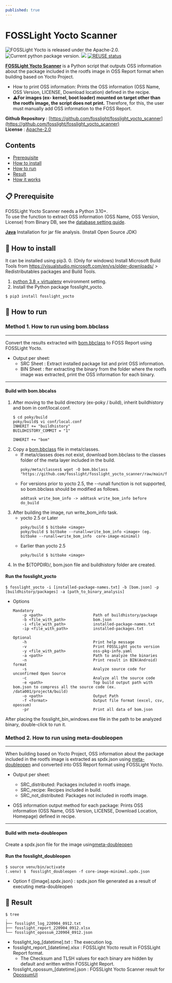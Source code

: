 ```yaml
---
published: true
---
```

# FOSSLight Yocto Scanner

<img src="https://img.shields.io/pypi/l/fosslight_yocto" alt="FOSSLight Yocto is released under the Apache-2.0." /> <img src="https://img.shields.io/pypi/v/fosslight_yocto" alt="Current python package version." /> <img src="https://img.shields.io/pypi/pyversions/fosslight_yocto" /> [![REUSE status](https://api.reuse.software/badge/github.com/fosslight/fosslight_yocto_scanner)](https://api.reuse.software/info/github.com/fosslight/fosslight_yocto_scanner)

[**FOSSLight Yocto Scanner**](https://github.com/fosslight/fosslight_yocto_scanner) is a Python script that outputs OSS information about the package included in the rootfs image in OSS Report format when building based on Yocto Project.
- How to print OSS information: Prints the OSS information (OSS Name, OSS Version, LICENSE, Download location) defined in the recipe.
- ⚠️**For images (ex- kernel, boot loader) mounted on target other than the rootfs image, the script does not print.** Therefore, for this, the user must manually add OSS information to the FOSS Report.  
   
**Github Repository** : [https://github.com/fosslight/fosslight_yocto_scanner](https://github.com/fosslight/fosslight_yocto_scanner)    
**License** : [Apache-2.0](https://github.com/fosslight/fosslight_yocto_scanner/blob/main/LICENSE)

## Contents
- [Prerequisite](#-prerequisite)
- [How to install](#-how-to-install)
- [How to run](#-how-to-run)
- [Result](#-result)
- [How it works](#-how-it-works)


## 📋 Prerequisite
FOSSLight Yocto Scanner needs a Python 3.10+.    
To use the function to extract OSS information (OSS Name, OSS Version, License) from Binary DB, see the [database setting guide](etc/binary_db.md).

[**Java**](https://openjdk.java.net/) Installation for jar file analysis. (Install Open Source JDK)     

## 🎉 How to install
It can be installed using pip3. 
0. (Only for windows) Install Microsoft Build Tools from https://visualstudio.microsoft.com/en/vs/older-downloads/ > Redistributables packages and Build Tools.
1. [python 3.8 + virtualenv](etc/guide_virtualenv.md) environment setting.
2. Install the Python package fosslight_yocto.
```
$ pip3 install fosslight_yocto
```

## 🚀 How to run
### Method 1. How to run using bom.bbclass

---
Convert the results extracted with [bom.bbclass](https://github.com/fosslight/fosslight_yocto_scanner/blob/main/files_for_preparation/bom.bbclass) to FOSS Report using FOSSLight Yocto.
- Output per sheet:
    - SRC Sheet : Extract installed package list and print OSS information.
    - BIN Sheet : fter extracting the binary from the folder where the rootfs image was extracted, print the OSS information for each binary.

---

#### Build with bom.bbcalss
1. After moving to the build directory (ex-poky / build), inherit buildhistory and bom in conf/local.conf.
    ```
    $ cd poky/build
    poky/build$ vi conf/local.conf
    INHERIT += "buildhistory"
    BUILDHISTORY_COMMIT = "1"
    
    INHERIT += "bom"
    ```
2. Copy a [bom.bbclass](https://github.com/fosslight/fosslight_yocto_scanner/blob/main/files_for_preparation/bom.bbclass) file in meta/classes.
    - If meta/classes does not exist, download bom.bbclass to the classes folder of the meta layer included in the build.
        ```
        poky/meta/classes$ wget -O bom.bbclass "https://github.com/fosslight/fosslight_yocto_scanner/raw/main/files_for_preparation/bom.bbclass"
        ```
    - For versions prior to yocto 2.5, the --runall function is not supported, so bom.bbclass should be modified as follows.
        ```
        addtask write_bom_info -> addtask write_bom_info before do_build
        ```
3. After building the image, run write_bom_info task.
    - yocto 2.5 or Later 
        ```
        poky/build $ bitbake <image>
        poky/build $ bitbake --runall=write_bom_info <image> (eg. bitbake --runall=write_bom_info  core-image-minimal)
        ```
    - Earlier than yocto 2.5
        ```
        poky/build $ bitbake <image>
        ```
4. In the ${TOPDIR}/, bom.json file and buildhistory folder are created.

#### Run the fosslight_yocto
```
$ fosslight_yocto -i [installed-package-names.txt] -b [bom.json] -p [buildhistory/packages] -a [path_to_binary_analysis]
```

- Options
    ```
    Mandatory
        -p <path>                      Path of buildhistory/package
        -b <file_with_path>            bom.json
        -i <file_with_path>            installed-package-names.txt
        -ip <file_with_path>           installed-packages.txt

    Optional
        -h                             Print help message
        -v                             Print FOSSLight yocto version
        -y <file_with_path>            oss-pkg-info.yaml
        -a <path>                      Path to analyze the binaries
        -n                             Print result in BIN(Android) format        
        -s                             Analyze source code for unconfirmed Open Source
        -c                             Analyze all the source code
        -e <path>                      Top build output path with bom.json to compress all the source code (ex. /data001/projectA/build)
        -o <path>                      Output Path
        -f <format>                    Output file format (excel, csv, opossum)
        -pr                            Print all data of bom.json
    ``` 
After placing the fosslight_bin_windows.exe file in the path to be analyzed binary, double-click to run it.

### Method 2. How to run using meta-doubleopen

---
When building based on Yocto Project, OSS information about the package included in the rootfs image is extracted as spdx.json using [meta-doubleopen](https://github.com/doubleopen-project/meta-doubleopen) and converted into OSS Report format using FOSSLight Yocto.
- Output per sheet:
    - SRC_distributed: Packages included in rootfs image.
    - SRC_recipe: Recipes included in build.
    - SRC_not_distributed: Packages not included in rootfs image.

- OSS information output method for each package: Prints OSS information (OSS Name, OSS Version, LICENSE, Download Location, Homepage) defined in recipe.

---

#### Build with meta-doubleopen
Create a spdx.json file for the image using[meta-doubleopen](https://github.com/doubleopen-project/meta-doubleopen)


#### Run the fosslight_doubleopen
```
$ source venv/bin/activate
(.venv) $  fosslight_doubleopen -f core-image-minimal.spdx.json
```

- Option f {[image].spdx.json} : spdx.json file generated as a result of executing meta-doubleopen

## 📁 Result

```
$ tree
.
├── fosslight_log_220904_0912.txt
├── fosslight_report_220904_0912.xlsx
└── fosslight_opossum_220904_0912.json

```
- fosslight_log_[datetime].txt : The execution log.
- fosslight_report_[datetime].xlsx : FOSSLight Yocto result in FOSSLight Report format.    
   - The Checksum and TLSH values for each binary are hidden by default and written within FOSSLight Report.    
- fosslight_opossum_[datetime].json : FOSSLight Yocto Scanner result for [OpossumUI](https://github.com/opossum-tool/OpossumUI)
